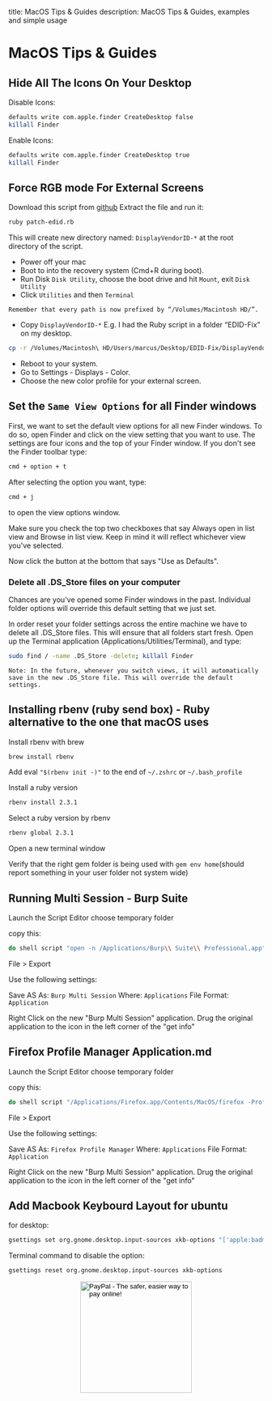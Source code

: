 title: MacOS Tips & Guides
description: MacOS Tips & Guides, examples and simple usage

# MacOS Tips & Guides

## Hide All The Icons On Your Desktop

Disable Icons:

```bash
defaults write com.apple.finder CreateDesktop false
killall Finder
```

Enable Icons:

```bash
defaults write com.apple.finder CreateDesktop true
killall Finder
```

## Force RGB mode For External Screens

Download this script from [github](https://gist.github.com/adaugherity/7435890)
Extract the file and run it:

```bash
ruby patch-edid.rb
```

This will create new directory named: `DisplayVendorID-*` at the root directory of the script.

- Power off your mac
- Boot to into the recovery system (Cmd+R during boot).
- Run Disk `Disk Utility`, choose the boot drive and hit `Mount`, exit `Disk Utility`
- Click `Utilities` and then `Terminal`

`Remember that every path is now prefixed by “/Volumes/Macintosh HD/”.`

- Copy `DisplayVendorID-*` E.g. I had the Ruby script in a folder “EDID-Fix” on my desktop.

```bash
cp -r /Volumes/Macintosh\ HD/Users/marcus/Desktop/EDID-Fix/DisplayVendorID-* /Volumes/Macintosh\ HD/System/Library/Displays/Contents/Resources/Overrides/
```

- Reboot to your system.
- Go to Settings - Displays - Color.
- Choose the new color profile for your external screen.

## Set the `Same View Options` for all Finder windows

First, we want to set the default view options for all new Finder windows. To do so, open Finder and click on the view setting that you want to use. The settings are four icons and the top of your Finder window.
If you don't see the Finder toolbar type:

```bash
cmd + option + t
```

After selecting the option you want, type:

```bash
cmd + j
```

to open the view options window.

Make sure you check the top two checkboxes that say Always open in list view and Browse in list view. Keep in mind it will reflect whichever view you've selected.

Now click the button at the bottom that says "Use as Defaults".

### Delete all .DS_Store files on your computer

Chances are you've opened some Finder windows in the past. Individual folder options will override this default setting that we just set.

In order reset your folder settings across the entire machine we have to delete all .DS_Store files. This will ensure that all folders start fresh. Open up the Terminal application (Applications/Utilities/Terminal), and type:

```bash
sudo find / -name .DS_Store -delete; killall Finder
```

`Note: In the future, whenever you switch views, it will automatically save in the new .DS_Store file. This will override the default settings.`

## Installing rbenv (ruby send box) - Ruby alternative to the one that macOS uses

Install rbenv with brew

```bash
brew install rbenv
```

Add eval `"$(rbenv init -)"` to the end of `~/.zshrc` or `~/.bash_profile`

Install a ruby version

```bash
rbenv install 2.3.1
```

Select a ruby version by rbenv

```bash
rbenv global 2.3.1
```

Open a new terminal window

Verify that the right gem folder is being used with `gem env home`(should report something in your user folder not system wide)

## Running Multi Session - Burp Suite

Launch the Script Editor choose temporary folder

copy this:

```bash
do shell script "open -n /Applications/Burp\\ Suite\\ Professional.app"
```

File > Export

Use the following settings:

Save AS As: `Burp Multi Session`
Where: `Applications`
File Format: `Application`

Right Click on the new "Burp Multi Session" application.
Drug the original application to the icon in the left corner of the "get info"

## Firefox Profile Manager Application.md

Launch the Script Editor choose temporary folder

copy this:

```bash
do shell script "/Applications/Firefox.app/Contents/MacOS/firefox -ProfileManager &> /dev/null &"
```

File > Export

Use the following settings:

Save AS As: `Firefox Profile Manager`
Where: `Applications`
File Format: `Application`

Right Click on the new "Burp Multi Session" application.
Drug the original application to the icon in the left corner of the "get info"

## Add Macbook Keybourd Layout for ubuntu

for desktop:

```bash
gsettings set org.gnome.desktop.input-sources xkb-options "['apple:badmap']"
```

Terminal command to disable the option:

```bash
gsettings reset org.gnome.desktop.input-sources xkb-options
```

<!-- for headless (server):

```bash
sudo apt-get install keyboard-configuration console-data console-setup console-locales
sudo dpkg-reconfigure keyboard-configuration
```

-> MacBook / MacBookPro (Intl)

-> English

-> English

-> Right Alt (AltGr)

-> No Compose Key -->

<!-- Donation Button -->
<form action="https://www.paypal.com/cgi-bin/webscr" method="post" target="_top" align="center"><input type="hidden" name="cmd" value="_s-xclick"><input type="hidden" name="hosted_button_id" value="Q94AU5RUD4X6A"><input type="image" src="https://raw.githubusercontent.com/fire1ce/3os.org/gh-pages/assets/images/beerDonation.png" width="220px" border="0" name="submit" alt="PayPal - The safer, easier way to pay online!"><img alt="" border="0" src="https://www.paypalobjects.com/en_US/i/scr/pixel.gif" width="1" height="1"></form>
<!-- Donation Button -->